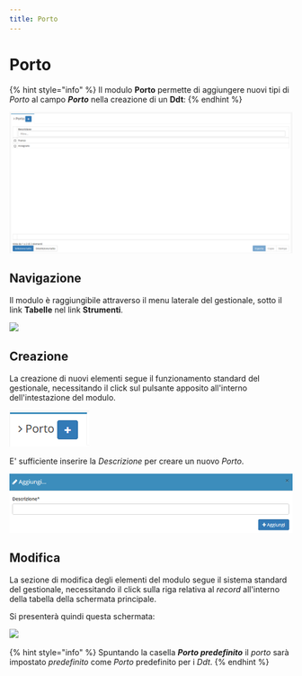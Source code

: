 ```yaml
---
title: Porto
---
```


# Porto

{% hint style="info" %}
Il modulo **Porto** permette di aggiungere nuovi tipi di _Porto_ al campo _**Porto**_ nella creazione di un **Ddt**:
{% endhint %}

![Screenshot interfaccia porto](../../../.gitbook/assets/screenporto.PNG)

## Navigazione

Il modulo è raggiungibile attraverso il menu laterale del gestionale, sotto il link **Tabelle** nel link **Strumenti**.

![](https://firebasestorage.googleapis.com/v0/b/gitbook-x-prod.appspot.com/o/spaces%2F-LZJeLg23eVDvrCv74U7-887967055%2Fuploads%2F0McqUhxWcNjkqbML8FPZ%2Ffile.png?alt=media)

## Creazione

La creazione di nuovi elementi segue il funzionamento standard del gestionale, necessitando il click sul pulsante apposito all'interno dell'intestazione del modulo.

![Screenshot creazione porto ](../../../.gitbook/assets/aggiuntaporto.PNG)

E' sufficiente inserire la _Descrizione_ per creare un nuovo _Porto_.

![Screenshot creazione porto ](../../../.gitbook/assets/creazioneporto.PNG)

## Modifica

La sezione di modifica degli elementi del modulo segue il sistema standard del gestionale, necessitando il click sulla riga relativa al _record_ all'interno della tabella della schermata principale.

Si presenterà quindi questa schermata:

![](https://firebasestorage.googleapis.com/v0/b/gitbook-x-prod.appspot.com/o/spaces%2F-LZJeLg23eVDvrCv74U7-887967055%2Fuploads%2FW4wvKcjXGjnBDvQn3Pow%2Ffile.png?alt=media)

{% hint style="info" %}
Spuntando la casella _**Porto predefinito**_ il _porto_ sarà impostato _predefinito_ come _Porto_ predefinito per i _Ddt_.
{% endhint %}
